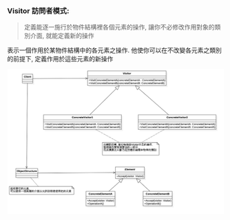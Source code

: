 ### Visitor 訪問者模式: 
> 定義能逐一施行於物件結構裡各個元素的操作, 讓你不必修改作用對象的類別介面, 就能定義新的操作

表示一個作用於某物件結構中的各元素之操作. 他使你可以在不改變各元素之類別的前提下, 定義作用於這些元素的新操作

![UML](https://github.com/kimi0230/DesignPatternGolang/blob/master/UML/Visitor.png?raw=true)